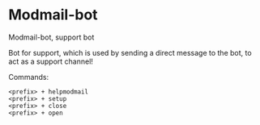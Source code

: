 # Modmail-bot
 Modmail-bot, support bot
 
 Bot for support, which is used by sending a direct message to the bot, to act as a support channel! 
 
 
 Commands: 
 ```
 <prefix> + helpmodmail
 <prefix> + setup
 <prefix> + close
 <prefix> + open
```
